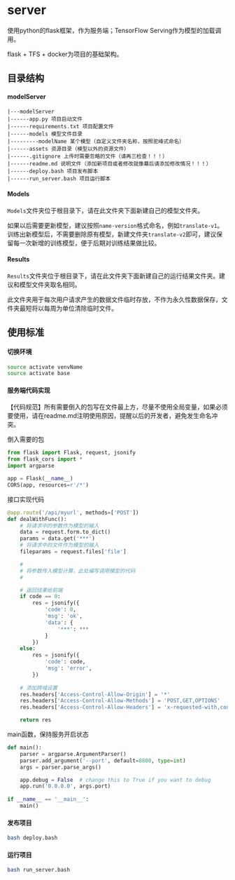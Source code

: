 # server

使用python的flask框架，作为服务端；TensorFlow Serving作为模型的加载调用。

flask + TFS + docker为项目的基础架构。

## 目录结构
#### modelServer
```
|---modelServer
|------app.py 项目启动文件
|------requirements.txt 项目配置文件
|------models 模型文件目录
|---------modelName 某个模型（自定义文件夹名称，按照驼峰式命名） 
|------assets 资源目录（模型以外的资源文件）
|------.gitignore 上传时需要忽略的文件（请再三检查！！！）
|------readme.md 说明文件（添加新项目或者修改就像幕后请添加修改情况！！！）
|------deploy.bash 项目发布脚本
|------run_server.bash 项目运行脚本
```

#### Models
`Models`文件夹位于根目录下，请在此文件夹下面新建自己的模型文件夹。

如果以后需要更新模型，建议按照`name-version`格式命名，例如`translate-v1`。训练出新模型后，不需要删除原有模型，新建文件夹`translate-v2`即可，建议保留每一次新增的训练模型，便于后期对训练结果做比较。

#### Results
`Results`文件夹位于根目录下，请在此文件夹下面新建自己的运行结果文件夹。建议和模型文件夹取名相同。

此文件夹用于每次用户请求产生的数据文件临时存放，不作为永久性数据保存，文件夹最短将以每周为单位清除临时文件。

## 使用标准
#### 切换环境
```bash
source activate venvName
source activate base
```

#### 服务端代码实现
【代码规范】所有需要倒入的包写在文件最上方，尽量不使用全局变量，如果必须要使用，请在readme.md注明使用原因，提醒以后的开发者，避免发生命名冲突。

倒入需要的包
```python
from flask import Flask, request, jsonify
from flask_cors import *
import argparse
```
```python
app = Flask(__name__)
CORS(app, resources=r'/*')
```
接口实现代码
```python
@app.route('/api/myurl', methods=['POST'])
def dealWithFunc():
    # 将请求中的参数作为模型的输入
    data = request.form.to_dict()
    params = data.get('***') 
    # 将请求中的文件作为模型的输入
    fileparams = request.files['file']

    # 
    # 将参数传入模型计算，此处编写调用模型的代码
    #

    # 返回结果给前端
    if code == 0:
        res = jsonify({
            'code': 0,
            'msg': 'ok',
            'data': {
                '***': ***
            } 
        })
    else:
        res = jsonify({
            'code': code,
            'msg': 'error',
        })
    
    # 添加跨域设置
    res.headers['Access-Control-Allow-Origin'] = '*'
    res.headers['Access-Control-Allow-Methods'] = 'POST,GET,OPTIONS'
    res.headers['Access-Control-Allow-Headers'] = 'x-requested-with,content-type'

    return res
```

main函数，保持服务开启状态
```python
def main():
    parser = argparse.ArgumentParser()
    parser.add_argument('--port', default=8800, type=int)
    args = parser.parse_args()

    app.debug = False  # change this to True if you want to debug
    app.run('0.0.0.0', args.port)
    
if __name__ == '__main__':
    main()
```

#### 发布项目
```bash
bash deploy.bash
```

#### 运行项目
```bash
bash run_server.bash
```